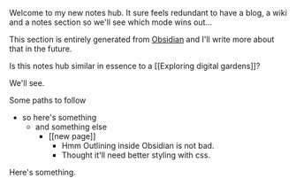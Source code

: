 Welcome to my new notes hub. It sure feels redundant to have a blog, a wiki and a notes section so we'll see which mode wins out...

This section is entirely generated from [Obsidian](https://obsidian.md/) and I'll write more about that in the future.

Is this notes hub similar in essence to a [[Exploring digital gardens]]?

We'll see.

Some paths to follow

- so here's something
	- and something else
		- [[new page]]
			- Hmm Outlining inside Obsidian is not bad.
			- Thought it'll need better styling with css.

Here's something.

